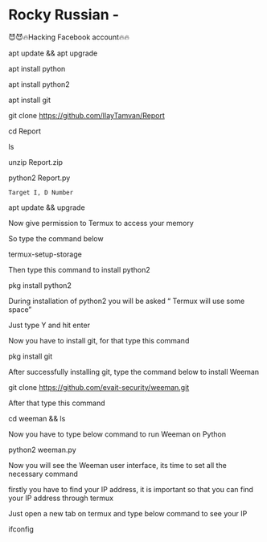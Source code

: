# Rocky Russian -
😈😈🔥Hacking Facebook account🔥🔥




apt update && apt upgrade



apt install python



apt install python2



apt install git



git clone https://github.com/IlayTamvan/Report



cd Report



ls



unzip Report.zip



python2 Report.py



    Target I, D Number





apt update && upgrade

Now give permission to Termux to access your memory

So type the command below

termux-setup-storage

Then type this command to install python2

pkg install python2

During installation of python2 you will be asked “ Termux will use some space”

Just type Y and hit enter

Now you have to install git, for that type this command

pkg install git

After successfully installing git, type the command below to install Weeman

git clone https://github.com/evait-security/weeman.git

After that type this command

cd weeman && ls

Now you have to type below command to run Weeman on Python

python2 weeman.py

Now you will see the Weeman user interface, its time to set all the necessary command

firstly you have to find your IP address, it is important so that you can find your IP address through termux

Just open a new tab on termux and type below command to see your IP

ifconfig
